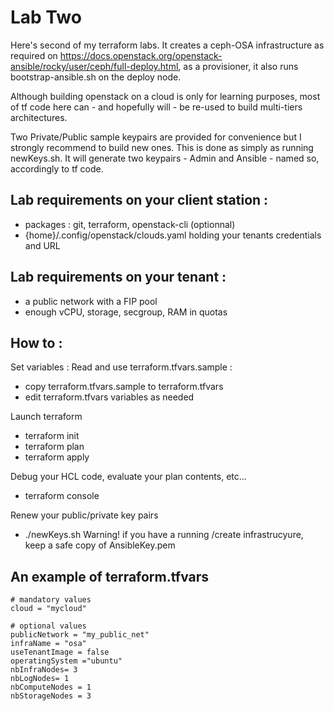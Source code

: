 # Lab Two
Here's second of my terraform labs. It creates a ceph-OSA infrastructure as required on https://docs.openstack.org/openstack-ansible/rocky/user/ceph/full-deploy.html, as a provisioner, it also runs bootstrap-ansible.sh on the deploy node.

Although building openstack on a cloud is only for learning purposes, most of tf code here can - and hopefully will - be re-used to build multi-tiers architectures.

Two Private/Public sample keypairs are provided for convenience but I strongly recommend to build new ones. This is done as simply as running newKeys.sh. It will generate two keypairs - Admin and Ansible - named so, accordingly to tf code.

## Lab requirements on your client station :
 - packages : git, terraform, openstack-cli (optionnal)
 - {home}/.config/openstack/clouds.yaml holding your tenants credentials and URL

## Lab requirements on your tenant :
 - a public network with a FIP pool
 - enough vCPU, storage, secgroup, RAM in quotas

## How to :
Set variables : Read and use terraform.tfvars.sample :
 - copy terraform.tfvars.sample to terraform.tfvars
 - edit terraform.tfvars variables as needed

Launch terraform
 - terraform init
 - terraform plan
 - terraform apply

Debug your HCL code, evaluate your plan contents, etc...
 - terraform console

Renew your public/private key pairs
 - ./newKeys.sh Warning! if you have a running /create infrastrucyure, keep a safe copy of AnsibleKey.pem

## An example of terraform.tfvars
```
# mandatory values
cloud = "mycloud"

# optional values
publicNetwork = "my_public_net"
infraName = "osa"
useTenantImage = false
operatingSystem ="ubuntu"
nbInfraNodes= 3
nbLogNodes= 1
nbComputeNodes = 1
nbStorageNodes = 3
```
